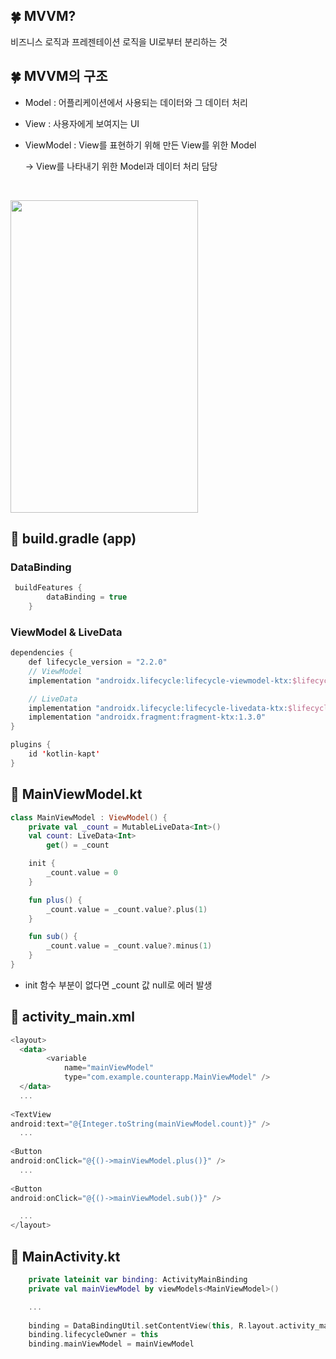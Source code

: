 ## 🍀 MVVM?
비즈니스 로직과 프레젠테이션 로직을 UI로부터 분리하는 것

## 🍀 MVVM의 구조
- Model : 어플리케이션에서 사용되는 데이터와 그 데이터 처리

- View : 사용자에게 보여지는 UI

- ViewModel : View를 표현하기 위해 만든 View를 위한 Model

    → View를 나타내기 위한 Model과 데이터 처리 담당
    
    <br>

<img src="https://user-images.githubusercontent.com/72931738/109811631-6e144100-7c6e-11eb-924e-dbe9e6291acc.gif" width="300" height="500" />   

<br>

## 💚 build.gradle (app)
### DataBinding
```kotlin
 buildFeatures {
        dataBinding = true
    }
```

### ViewModel & LiveData
```kotlin
dependencies {
    def lifecycle_version = "2.2.0"
    // ViewModel
    implementation "androidx.lifecycle:lifecycle-viewmodel-ktx:$lifecycle_version"

    // LiveData
    implementation "androidx.lifecycle:lifecycle-livedata-ktx:$lifecycle_version"
    implementation "androidx.fragment:fragment-ktx:1.3.0"
}
```
```kotlin
plugins {
    id 'kotlin-kapt'
}
```


## 💚 MainViewModel.kt
```kotlin
class MainViewModel : ViewModel() {
    private val _count = MutableLiveData<Int>()
    val count: LiveData<Int>
        get() = _count

    init {
        _count.value = 0
    }

    fun plus() {
        _count.value = _count.value?.plus(1)
    }

    fun sub() {
        _count.value = _count.value?.minus(1)
    }
}
```
* init 함수 부분이 없다면 _count 값 null로 에러 발생

## 💚 activity_main.xml
```kotlin
<layout>
  <data>
        <variable
            name="mainViewModel"
            type="com.example.counterapp.MainViewModel" />
  </data>
  ...
  
<TextView
android:text="@{Integer.toString(mainViewModel.count)}" />
  ...
  
<Button  
android:onClick="@{()->mainViewModel.plus()}" />
  ...
  
<Button  
android:onClick="@{()->mainViewModel.sub()}" />

  ...
</layout>  
```

## 💚 MainActivity.kt
```kotlin
    private lateinit var binding: ActivityMainBinding
    private val mainViewModel by viewModels<MainViewModel>()

    ...
    
    binding = DataBindingUtil.setContentView(this, R.layout.activity_main)
    binding.lifecycleOwner = this
    binding.mainViewModel = mainViewModel
   
```
